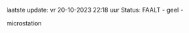 laatste update: 
vr 20-10-2023 22:18   uur 
Status: FAALT - geel - 
<div class="service Y">microstation</div>